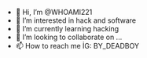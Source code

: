 - 👋 Hi, I’m @WHOAMI221
- 👀 I’m interested in hack and software
- 🌱 I’m currently learning hacking
- 💞️ I’m looking to collaborate on ...
- 📫 How to reach me İG: BY_DEADBOY

<!---
WHOAMI221/WHOAMI221 is a ✨ special ✨ repository because its `README.md` (this file) appears on your GitHub profile.
You can click the Preview link to take a look at your changes.
--->
